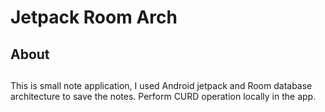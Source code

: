 # Jetpack Room Arch
## 

## About
##
This is small note application, I used Android jetpack and Room database architecture to save the notes. Perform CURD operation locally in the app.






